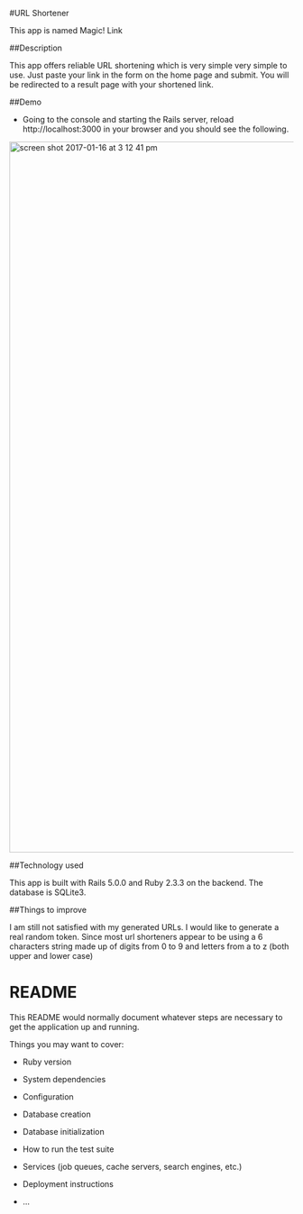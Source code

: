 #URL Shortener

This app is named Magic! Link

##Description

This app offers reliable URL shortening which is very simple very simple to use. Just paste your link in the form on the home page and submit. You will be redirected to a result page with your shortened link.

##Demo

* Going to the console and starting the Rails server, reload http://localhost:3000 in your browser and you should see the following.
<img width="1262" alt="screen shot 2017-01-16 at 3 12 41 pm" src="https://cloud.githubusercontent.com/assets/22285452/21973874/8a8fe330-dbfe-11e6-8b66-b816d43dc8e7.png">

##Technology used

This app is built with Rails 5.0.0 and Ruby 2.3.3 on the backend. The database is SQLite3.

##Things to improve

I am still not satisfied with my generated URLs. I would like to generate a real random token. Since most url shorteners appear to be using a 6 characters string made up of digits from 0 to 9 and letters from a to z (both upper and lower case)

# README

This README would normally document whatever steps are necessary to get the
application up and running.

Things you may want to cover:

* Ruby version

* System dependencies

* Configuration

* Database creation

* Database initialization

* How to run the test suite

* Services (job queues, cache servers, search engines, etc.)

* Deployment instructions

* ...
